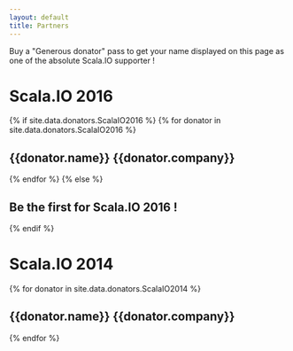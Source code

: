 ```yaml
---
layout: default
title: Partners
---
```

Buy a "Generous donator" pass to get your name displayed on this page as one of the absolute Scala.IO supporter !


Scala.IO 2016
===============

<div class="speakers">
{% if site.data.donators.ScalaIO2016 %}
  {% for donator in site.data.donators.ScalaIO2016 %}
  <div class="row">
    <div class="speaker_bio col-sm-offset-1">
      <h2 class="name">{{donator.name}}
      <span class="details">
      <a href="http://twitter.com/{{donator.twitter}}"><i class="fa fa-twitter"></i></a>
      <span class="company">{{donator.company}}</span>
      </span>
      </h2>
    </div>
  </div>
  {% endfor %}
{% else %}
  <div class="row">
    <div class="speaker_bio col-sm-offset-1">
      <h2>Be the first for Scala.IO 2016 !</h2>
    </div>
  </div>
{% endif %}
</div>

Scala.IO 2014
===============

<div class="speakers">
{% for donator in site.data.donators.ScalaIO2014 %}
<div class="row">
  <div class="speaker_bio col-sm-offset-1">
    <h2 class="name">{{donator.name}}
    <span class="details">
    <a href="http://twitter.com/{{donator.twitter}}"><i class="fa fa-twitter"></i></a>
    <span class="company">{{donator.company}}</span>
    </span>
    </h2>
  </div>
</div>
{% endfor %}
</div>
</div>
